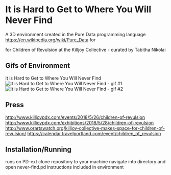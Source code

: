 # It is Hard to Get to Where You Will Never Find

A 3D environment created in the Pure Data programming language
https://en.wikipedia.org/wiki/Pure_Data for

for Children of Revulsion at the Killjoy Collective
    - curated by Tabitha Nikolai

## Gifs of Environment
It is Hard to Get to Where You Will Never Find
![It is Hard to Get to Where You Will Never Find - gif #1](demo_gifs/neverfind1.gif)
![It is Hard to Get to Where You Will Never Find - gif #2](demo_gifs/neverfind2.gif)


## Press
http://www.killjoypdx.com/events/2018/5/26/children-of-revulsion
http://www.killjoypdx.com/exhibitions/2018/5/28/children-of-revulsion
http://www.orartswatch.org/killjoy-collective-makes-space-for-children-of-revulsion/
https://calendar.travelportland.com/event/children_of_revulsion

## Installation/Running
runs on PD-ext
clone repository to your machine
navigate into directory and open never-find.pd
instructions included in environment